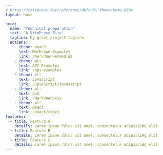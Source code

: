 ```yaml
---
# https://vitepress.dev/reference/default-theme-home-page
layout: home

hero:
  name: "Technical preparation"
  text: "A VitePress Site"
  tagline: My great project tagline
  actions:
    - theme: brand
      text: Markdown Examples
      link: /markdown-examples
    - theme: alt
      text: API Examples
      link: /api-examples
    - theme: alt
      text: JavaScript
      link: /JavaScript/javascript
    - theme: alt
      text: CSS
      link: /Markdown/css  
    - theme: alt
      text: React
      link: /React/react
features:
  - title: Feature A
    details: Lorem ipsum dolor sit amet, consectetur adipiscing elit
  - title: Feature B
    details: Lorem ipsum dolor sit amet, consectetur adipiscing elit
  - title: Feature C
    details: Lorem ipsum dolor sit amet, consectetur adipiscing elit
---
```


